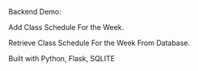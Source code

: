 Backend Demo:

Add Class Schedule For the Week.

Retrieve Class Schedule For the Week From Database.

Built with Python, Flask, SQLITE
